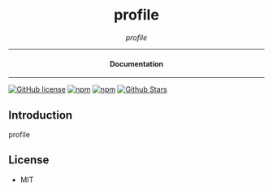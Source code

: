 

<div align="center">  
  <h1>profile</h1>
</div>

<div align="center">  
<i>profile</i>
</div>

---

<div align="center">
<h4>Documentation</h4>
</div>

---

[![GitHub license](https://img.shields.io/badge/license-MIT-blue.svg)](https://github.com/nosdav/profile/blob/gh-pages/LICENSE)
[![npm](https://img.shields.io/npm/v/profile)](https://npmjs.com/package/profile)
[![npm](https://img.shields.io/npm/dw/profile.svg)](https://npmjs.com/package/profile)
[![Github Stars](https://img.shields.io/github/stars/nosdav/profile.svg)](https://github.com/nosdav/profile/)

## Introduction

profile

## License

- MIT
